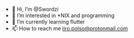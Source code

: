 - 👋 Hi, I’m @Swordzi
- 👀 I’m interested in *NIX and programming
- 🌱 I’m currently learning flutter
- 📫 How to reach me iiro.polso@protonmail.com


